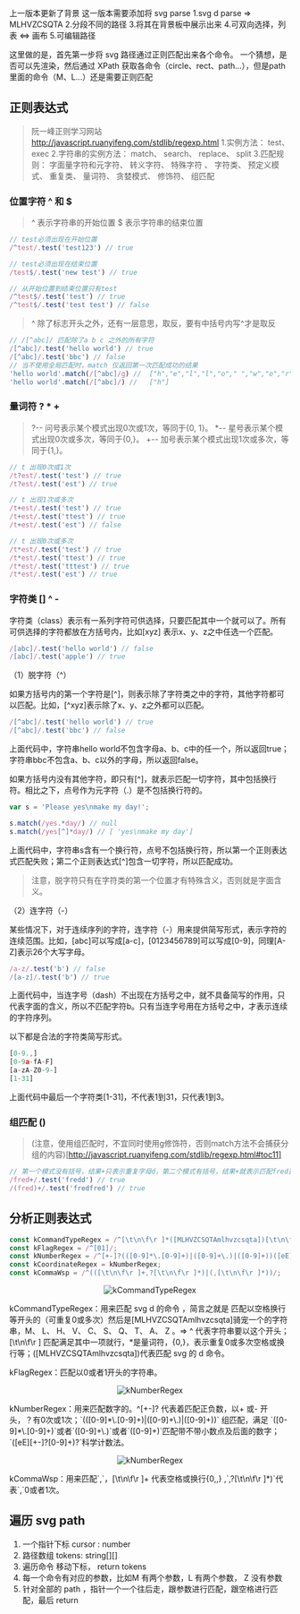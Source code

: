 上一版本更新了背景
这一版本需要添加将 svg parse
1.svg d parse => MLHVZCSQTA
2.分段不同的路径
3.将其在背景板中展示出来
4.可双向选择，列表 <=> 画布
5.可编辑路径

这里做的是，首先第一步将 svg 路径通过正则匹配出来各个命令。
一个猜想，是否可以先渲染，然后通过 XPath 获取各命令（circle、rect、path...），但是path里面的命令（M、L...）还是需要正则匹配

## 正则表达式
> 阮一峰正则学习网站 http://javascript.ruanyifeng.com/stdlib/regexp.html
> 1.实例方法： test、exec
> 2.字符串的实例方法： match、 search、 replace、 split
> 3.匹配规则： 字面量字符和元字符、 转义字符、 特殊字符 、 字符类、 预定义模式、 重复类、 量词符、 贪婪模式、 修饰符、 组匹配

### 位置字符 ^ 和 $

> ^ 表示字符串的开始位置
> $ 表示字符串的结束位置

```ts
// test必须出现在开始位置
/^test/.test('test123') // true

// test必须出现在结束位置
/test$/.test('new test') // true

// 从开始位置到结束位置只有test
/^test$/.test('test') // true
/^test$/.test('test test') // false
```

> ^ 除了标志开头之外，还有一层意思，取反，要有中括号内写^才是取反
```ts
// /[^abc]/ 匹配除了a b c 之外的所有字符
/[^abc]/.test('hello world') // true
/[^abc]/.test('bbc') // false
// 当不使用全局匹配时，match 仅返回第一次匹配成功的结果
'hello world'.match(/[^abc]/g) //  ["h","e","l","l","o"," ","w","o","r","l","d"]
'hello world'.match(/[^abc]/) //   ["h"]
```

### 量词符 ? * +

> ?-- 问号表示某个模式出现0次或1次，等同于{0, 1}。
> *-- 星号表示某个模式出现0次或多次，等同于{0,}。
> +-- 加号表示某个模式出现1次或多次，等同于{1,}。

```ts
// t 出现0次或1次
/t?est/.test('test') // true
/t?est/.test('est') // true

// t 出现1次或多次
/t+est/.test('test') // true
/t+est/.test('ttest') // true
/t+est/.test('est') // false

// t 出现0次或多次
/t*est/.test('test') // true
/t*est/.test('ttest') // true
/t*est/.test('tttest') // true
/t*est/.test('est') // true
```



### 字符类 [] ^ -
字符类（class）表示有一系列字符可供选择，只要匹配其中一个就可以了。所有可供选择的字符都放在方括号内，比如[xyz] 表示x、y、z之中任选一个匹配。

```ts
/[abc]/.test('hello world') // false
/[abc]/.test('apple') // true
```

（1）脱字符（^）

如果方括号内的第一个字符是[^]，则表示除了字符类之中的字符，其他字符都可以匹配。比如，[^xyz]表示除了x、y、z之外都可以匹配。
```ts
/[^abc]/.test('hello world') // true
/[^abc]/.test('bbc') // false
```
上面代码中，字符串hello world不包含字母a、b、c中的任一个，所以返回true；字符串bbc不包含a、b、c以外的字母，所以返回false。

如果方括号内没有其他字符，即只有[^]，就表示匹配一切字符，其中包括换行符。相比之下，点号作为元字符（.）是不包括换行符的。
```ts
var s = 'Please yes\nmake my day!';

s.match(/yes.*day/) // null
s.match(/yes[^]*day/) // [ 'yes\nmake my day']
```

上面代码中，字符串s含有一个换行符，点号不包括换行符，所以第一个正则表达式匹配失败；第二个正则表达式[^]包含一切字符，所以匹配成功。

> 注意，脱字符只有在字符类的第一个位置才有特殊含义，否则就是字面含义。

（2）连字符（-）

某些情况下，对于连续序列的字符，连字符（-）用来提供简写形式，表示字符的连续范围。比如，[abc]可以写成[a-c]，[0123456789]可以写成[0-9]，同理[A-Z]表示26个大写字母。

```ts
/a-z/.test('b') // false
/[a-z]/.test('b') // true
```
上面代码中，当连字号（dash）不出现在方括号之中，就不具备简写的作用，只代表字面的含义，所以不匹配字符b。只有当连字号用在方括号之中，才表示连续的字符序列。

以下都是合法的字符类简写形式。
```ts
[0-9.,]
[0-9a-fA-F]
[a-zA-Z0-9-]
[1-31]

```
上面代码中最后一个字符类[1-31]，不代表1到31，只代表1到3。





### 组匹配 ()

> (注意，使用组匹配时，不宜同时使用g修饰符，否则match方法不会捕获分组的内容)[http://javascript.ruanyifeng.com/stdlib/regexp.html#toc11]

```ts
// 第一个模式没有括号，结果+只表示重复字母d，第二个模式有括号，结果+就表示匹配fred这个词。
/fred+/.test('fredd') // true
/(fred)+/.test('fredfred') // true
```


## 分析正则表达式

```ts
const kCommandTypeRegex = /^[\t\n\f\r ]*([MLHVZCSQTAmlhvzcsqta])[\t\n\f\r ]*/;
const kFlagRegex = /^[01]/;
const kNumberRegex = /^[+-]?(([0-9]*\.[0-9]+)|([0-9]+\.)|([0-9]+))([eE][+-]?[0-9]+)?/;
const kCoordinateRegex = kNumberRegex;
const kCommaWsp = /^(([\t\n\f\r ]+,?[\t\n\f\r ]*)|(,[\t\n\f\r ]*))/;
```

<p align='center'>
  <img style="background:white" src='https://cdn.jsdelivr.net/gh/pinky-pig/pic-bed/images20220822150310.png' alt='kCommandTypeRegex' />
</p>
kCommandTypeRegex：用来匹配 svg d 的命令 ，简言之就是 匹配以空格换行等开头的（可重复0或多次）然后是[MLHVZCSQTAmlhvzcsqta]骑宠一个的字符串，M、 L、 H、 V、 C、 S、 Q、 T、 A、 Z 。=> ^ 代表字符串要以这个开头；[\t\n\f\r ] 匹配满足其中一项就行，*是量词符，{0,}，表示重复0或多次空格或换行等；([MLHVZCSQTAmlhvzcsqta])代表匹配 svg 的 d 命令。

kFlagRegex：匹配以0或者1开头的字符串。

<p align='center'>
  <img style="background:white" src='https://cdn.jsdelivr.net/gh/pinky-pig/pic-bed/images20220822150502.png' alt='kNumberRegex' />
</p>
kNumberRegex：用来匹配数字的。^[+-]? 代表着匹配正负数，以+ 或- 开头，？有0次或1次；`(([0-9]*\.[0-9]+)|([0-9]+\.)|([0-9]+))`  组匹配，满足 `([0-9]*\.[0-9]+)`或者`([0-9]+\.)`或者`([0-9]+)`匹配带不带小数点及后面的数字；`([eE][+-]?[0-9]+)?`科学计数法。

<p align='center'>
  <img style="background:white" src='https://cdn.jsdelivr.net/gh/pinky-pig/pic-bed/images20220822150555.png' alt='kNumberRegex' />
</p>
kCommaWsp：用来匹配`,`，[\t\n\f\r ]+ 代表空格或换行{0,,} ,`,?[\t\n\f\r ]*)`代表`,`0或者1次。

## 遍历 svg path

1. 一个指针下标 cursor : number
2. 路径数组 tokens: string[][]
3. 遍历命令 移动下标， return tokens
4. 每一个命令有对应的参数，比如M 有两个参数，L 有两个参数， Z 没有参数
5. 针对全部的 path ，指针一个一个往后走，跟参数进行匹配，跟空格进行匹配，最后 return
